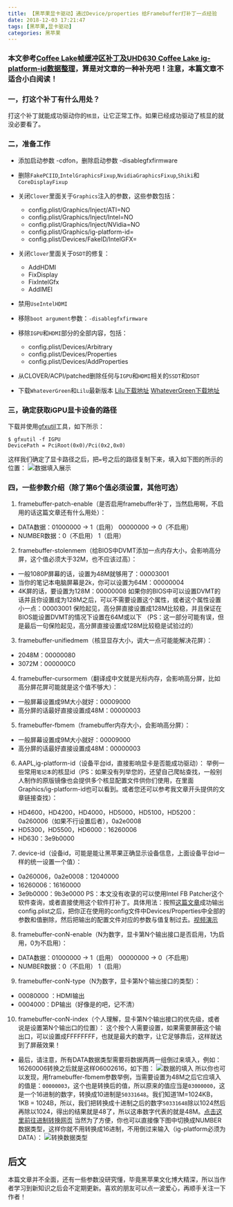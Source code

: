 ```yaml
---
title: 【黑苹果显卡驱动】通过Device/properties 给Framebuffer打补丁一点经验
date: 2018-12-03 17:21:47
tags: [黑苹果,显卡驱动]
categories: 黑苹果
---
```

### 本文参考[Coffee Lake帧缓冲区补丁及UHD630 Coffee Lake ig-platform-id数据整理](https://blog.daliansky.net/Coffee-Lake-frame-buffer-patch-and-UHD630-Coffee-Lake-ig-platform-id-data-finishing.html)，算是对文章的一种补充吧！注意，本篇文章不适合小白阅读！

<!-- more -->

### 一，打这个补丁有什么用处？
打这个补丁就能成功驱动你的`核显`，让它正常工作。如果已经成功驱动了核显的就没必要看了。
### 二，准备工作
* 添加启动参数 -cdfon，删除启动参数 -disablegfxfirmware
*   删除`FakePCIID`,`IntelGraphicsFixup`,`NvidiaGraphicsFixup`,`Shiki`和`CoreDisplayFixup`

*   关闭`Clover`里面关于`Graphics`注入的参数，这些参数包括：
    *   config.plist/Graphics/Inject/ATI=NO
    *   config.plist/Graphics/Inject/Intel=NO
    *   config.plist/Graphics/Inject/NVidia=NO
    *   config.plist/Graphics/ig-platform-id=
    *   config.plist/Devices/FakeID/IntelGFX=

*   关闭`Clover`里面关于`DSDT`的修复：
    *   AddHDMI
    *   FixDisplay
    *   FixIntelGfx
    *   AddIMEI

*   禁用`UseIntelHDMI`

*   移除`boot argument`参数：`-disablegfxfirmware`

*   移除`IGPU`和`HDMI`部分的全部内容，包括：
    *   config.plist/Devices/Arbitrary
    *   config.plist/Devices/Properties
    *   config.plist/Devices/AddProperties

*   从CLOVER/ACPI/patched删除任何与`IGPU`和`HDMI`相关的`SSDT`和`DSDT`

* 下载`WhateverGreen`和`Lilu`最新版本
[Lilu下载地址](https://github.com/acidanthera/Lilu/releases)
[WhateverGreen下载地址](https://github.com/acidanthera/WhateverGreen/releases)

### 三，确定获取iGPU显卡设备的路径
下载并使用[gfxutil](https://github.com/acidanthera/gfxutil/releases)工具，如下所示：
```
$ gfxutil -f IGPU
DevicePath = PciRoot(0x0)/Pci(0x2,0x0)
```
这样我们确定了显卡路径之后，把`=`号之后的路径复制下来，填入如下图的所示的位置：
![数据填入展示](/images/数据填入展示.png)

### 四，一些参数介绍（除了第6个值必须设置，其他可选）
1. framebuffer-patch-enable（是否启用framebuffer补丁，当然启用啊，不启用的话这篇文章还有什么用处）：
- DATA数据：01000000 -> 1（启用）    00000000 -> 0（不启用）
- NUMBER数据：0（不启用）   1（启用）

2. framebuffer-stolenmem（给BIOS中DVMT添加一点内存大小，会影响高分屏，这个值必须大于32M，也不应该过高）：
- 一般1080P屏幕的话，设置为48M就够用了：00003001
- 当你的笔记本电脑屏幕是2k，你可以设置为64M：00000004
- 4K屏的话，要设置为128M：00000008
如果你的BIOS中可以设置DVMT的话并且你设置成为128M之后，可以不需要设置这个属性，或者这个属性设置小一点：00003001
保险起见，高分屏直接设置成128M比较稳，并且保证在BIOS能设置DVMT的情况下设置在64M或以下
（PS：这一部分可能有误，但是最后一句保险起见，高分屏直接设置成128M比较稳是试验过的）

3. framebuffer-unifiedmem（核显显存大小，调大一点可能能解决花屏）：
- 2048M：00000080
- 3072M：000000C0

4. framebuffer-cursormem（翻译成中文就是光标内存，会影响高分屏，比如高分屏花屏可能就是这个值不够大）：
- 一般屏幕设置成9M大小就好：00009000
- 高分屏的话最好直接设置成48M：00000003 

5. framebuffer-fbmem（framebuffer内存大小，会影响高分屏）：
- 一般屏幕设置成9M大小就好：00009000
- 高分屏的话最好直接设置成48M：00000003

6. AAPL,ig-platform-id（设备平台id，直接影响显卡是否能成功驱动）：
举例一些常用`笔记本`的核显id（PS：如果没有列举您的，还望自己爬帖查找，一般别人制作的原版镜像也会提供多个核显配置文件供你们使用，在里面Graphics/ig-platform-id也可以看到。或者您还可以参考我文章开头提供的文章链接查找）：
- HD4600，HD4200，HD4000，HD5000，HD5100，HD5200：0a260006（如果不行设置后者），0a2e0008
- HD5300，HD5500，HD6000：16260006
- HD630：3e9b0000

7. device-id（设备id，可能是能让黑苹果正确显示设备信息，上面设备平台id一样的统一设置一个值）：
- 0a260006，0a2e0008：12040000
- 16260006：16160000
- 3e9b0000：9b3e0000
PS：本文没有收录的可以使用Intel FB Patcher这个软件查询，或者直接使用这个软件打补丁。具体用法：按照[这篇文章](https://blog.daliansky.net/Intel-FB-Patcher-tutorial-and-insertion-pose.html)成功输出config.plist之后，把你正在使用的config文件中Devices/Properties中全部的参数和值删除，然后把输出的配置文件对应的参数与值复制过去。[视频演示](https://www.bilibili.com/video/av35104213?from=search&seid=4599094922106870017)

8. framebuffer-conN-enable（N为数字，显卡第N个输出接口是否启用，1为启用，0为不启用）：
- DATA数据：01000000 -> 1（启用）    00000000 -> 0（不启用）
- NUMBER数据：0（不启用）   1（启用）

9. framebuffer-conN-type（N为数字，显卡第N个输出接口的类型）：
* 00080000 ：HDMI输出
* 0004000：DP输出（好像是的吧，记不清）

10. framebuffer-conN-index（个人理解，显卡第N个输出接口的优先级，或者说是设置第N个输出口的位置）：
这个按个人需要设置，如果需要屏蔽这个输出口，可以设置成FFFFFFFF，也就是最大的数字，让它足够靠后，这样就达到了屏蔽效果！

* 最后，请注意，所有DATA数据类型需要将数据两两一组倒过来填入，例如：16260006转换之后就是这样06002616，如下图：
![数据的填入](/images/数据的填入.png)
所以你也可以发现，用framebuffer-fbmem参数举例，当需要设置为48M之后它应填入的值是：`00000003`，这个也是转换后的值，所以原来的值应当是`03000000`，这是一个16进制的数字，转换成10进制是`50331648`。我们知道1M=1024KB，1KB = 1024B，所以，我们把转换成十进制之后的数字`50331648`除以1024然后再除以1024，得出的结果就是48了，所以这串数字代表的就是48M。[点击这里前往进制转换网页](https://tool.lu/hexconvert/)
当然为了方便，你也可以直接像下图中切换成NUMBER数据类型，这样你就不用转换成16进制，不用倒过来输入（ig-platform必须为DATA）：
![转换数据类型](/images/转换数据类型.png)


## 后文
本篇文章并不全面，还有一些参数没研究懂，毕竟黑苹果文化博大精深，所以当作者学习到新知识之后会不定期更新。喜欢的朋友可以点一波爱心，再顺手关注一下作者！